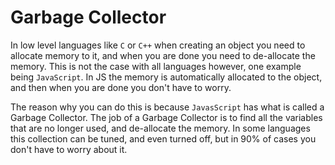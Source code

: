 # Garbage Collector
In low level languages like `C` or `C++` when creating an object you need to allocate memory to it, and when you are done you need to de-allocate the memory. This is not the case with all languages however, one example being `JavaScript`. In JS the memory is automatically allocated to the object, and then when you are done you don't have to worry.

The reason why you can do this is because `JavasScript` has what is called a Garbage Collector. The job of a Garbage Collector is to find all the variables that are no longer used, and de-allocate the memory. In some languages this collection can be tuned, and even turned off, but in 90% of cases you don't have to worry about it.